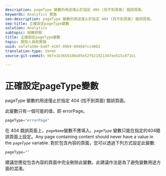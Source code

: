 ```yaml
---
description: pageType 變數的用途僅止於指定 404 (找不到頁面) 錯誤頁面。
keywords: Analytics 實施
seo-description: pageType 變數的用途僅止於指定 404 (找不到頁面) 錯誤頁面。
seo-title: 正確設定pageType變數
solution: Analytics
subtopic: 疑難排解
title: 正確設定pageType變數
topic: 開發人員和實施
uuid: eafafa58e-ba07-416f-89b9-694687cc4802
translation-type: tm+mt
source-git-commit: 86fe1b3650100a05e52fb2102134fee515c871b1

---
```



# 正確設定pageType變數

pageType 變數的用途僅止於指定 404 (找不到頁面) 錯誤頁面。

此變數只有一個可能的值，即 errorPage。

```js
pageType="errorPage"
```

在 404 錯誤頁面上，*`pageName`*&#x200B;變數不應填入。*`pageType`* 變數只能在指定的404錯誤頁面上設定。Any page containing content should never have a value in the *`pageType`* variable. 對於包含內容的頁面，您可以透過下列方式設定此變數: 

```js
pageType=""
```

建議您應從包含內容的頁面中完全刪除此變數。此建議作法是為了避免變數用途方面的混淆。
